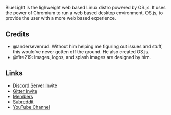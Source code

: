 BlueLight is the lighweight web based Linux distro powered by OS.js. It uses the power of Chromium to run a web based desktop environment, OS.js, to provide the user with a more web based experience.

## Credits
* @andersevenrud: Without him helping me figuring out issues and stuff, this would've never gotten off the ground. He also created OS.js.
* @fire219: Images, logos, and splash images are designed by him.

## Links
* [Discord Server Invite](https://discord.gg/ABey2Xc)
* [Gitter Invite](https://gitter.im/TheBlueLightOS/community?utm_source=share-link&utm_medium=link&utm_campaign=share-link)
* [Members](/members)
* [Subreddit](https://www.reddit.com/r/BlueLightOS/)
* [YouTube Channel](https://www.youtube.com/channel/UCzCxZJvE42B6UU6NfyCR5oQ/)
